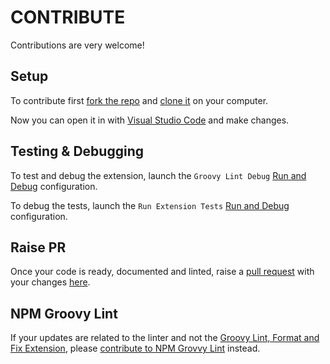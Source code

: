 # CONTRIBUTE

Contributions are very welcome!

## Setup

To contribute first [fork the repo](https://docs.github.com/en/get-started/quickstart/fork-a-repo)
and [clone it](https://docs.github.com/en/repositories/creating-and-managing-repositories/cloning-a-repository)
on your computer.

Now you can open it in with [Visual Studio Code](https://code.visualstudio.com/)
and make changes.

## Testing & Debugging

To test and debug the extension, launch the `Groovy Lint Debug`
[Run and Debug](https://code.visualstudio.com/docs/editor/debugging) configuration.

To debug the tests, launch the `Run Extension Tests`
[Run and Debug](https://code.visualstudio.com/docs/editor/debugging) configuration.

## Raise PR

Once your code is ready, documented and linted, raise a
[pull request](https://docs.github.com/en/pull-requests/collaborating-with-pull-requests/proposing-changes-to-your-work-with-pull-requests/about-pull-requests)
with your changes [here](https://github.com/nvuillam/vscode-groovy-lint/pulls).

## NPM Groovy Lint

If your updates are related to the linter and not the
[Groovy Lint, Format and Fix Extension](https://marketplace.visualstudio.com/items?itemName=NicolasVuillamy.vscode-groovy-lint),
please [contribute to NPM Grovvy Lint](https://github.com/nvuillam/npm-groovy-lint/blob/main/CONTRIBUTING.md)
instead.
